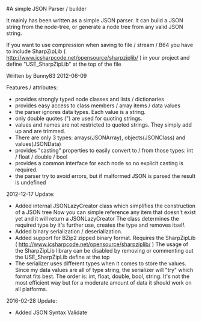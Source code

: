 #A simple JSON Parser / builder

It mainly has been written as a simple JSON parser. It can build a JSON string
from the node-tree, or generate a node tree from any valid JSON string.

If you want to use compression when saving to file / stream / B64 you have to include
SharpZipLib ( http://www.icsharpcode.net/opensource/sharpziplib/ ) in your project and
define "USE_SharpZipLib" at the top of the file

Written by Bunny83 
2012-06-09

Features / attributes:
- provides strongly typed node classes and lists / dictionaries
- provides easy access to class members / array items / data values
- the parser ignores data types. Each value is a string.
- only double quotes (") are used for quoting strings.
- values and names are not restricted to quoted strings. They simply add up and are trimmed.
- There are only 3 types: arrays(JSONArray), objects(JSONClass) and values(JSONData)
- provides "casting" properties to easily convert to / from those types:
int / float / double / bool
- provides a common interface for each node so no explicit casting is required.
- the parser try to avoid errors, but if malformed JSON is parsed the result is undefined


2012-12-17 Update:
- Added internal JSONLazyCreator class which simplifies the construction of a JSON tree
Now you can simple reference any item that doesn't exist yet and it will return a JSONLazyCreator
The class determines the required type by it's further use, creates the type and removes itself.
- Added binary serialization / deserialization.
- Added support for BZip2 zipped binary format. Requires the SharpZipLib ( http://www.icsharpcode.net/opensource/sharpziplib/ )
The usage of the SharpZipLib library can be disabled by removing or commenting out the USE_SharpZipLib define at the top
- The serializer uses different types when it comes to store the values. Since my data values
are all of type string, the serializer will "try" which format fits best. The order is: int, float, double, bool, string.
It's not the most efficient way but for a moderate amount of data it should work on all platforms.

2016-02-28 Update:
- Added JSON Syntax Validate
